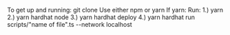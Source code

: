To get up and running: git clone
Use either npm or yarn
If yarn:
Run: 
	1.) yarn
	2.) yarn hardhat node
	3.) yarn hardhat deploy
	4.) yarn hardhat run scripts/"name of file".ts --network localhost

